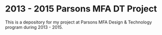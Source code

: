 # 2013 - 2015 Parsons MFA DT Project

This is a depository for my project at Parsons MFA Design & Technology program during 2013 - 2015. 
